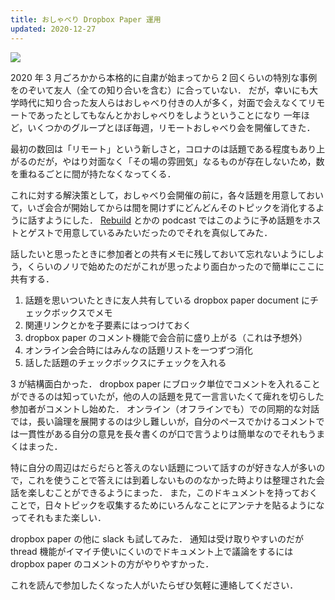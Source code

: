 ```yaml
---
title: おしゃべり Dropbox Paper 運用
updated: 2020-12-27
---
```


![](https://lh3.googleusercontent.com/pw/ACtC-3fBwZI5ZCko5rd9Iufjcg5ygqRTee2wVghMkOgMuO0zwzdZ3F1gD4Sx9noxBvd12rmRSSo3r0PLFqblB5XkZCqMdyPWweEj04PW4yWA2yCHZrkvh8OoGl2pJpJozu5gOQPqwXa0IKJXGbvNt5fEu2vAFg=w1928-h578-no?authuser=0)

2020 年 3 月ごろかから本格的に自粛が始まってから 2 回くらいの特別な事例をのぞいて友人（全ての知り合いを含む）に合っていない．
だが，幸いにも大学時代に知り合った友人らはおしゃべり付きの人が多く，対面で会えなくてリモートであったとしてもなんとかおしゃべりをしようということになり
一年ほど，いくつかのグループとほぼ毎週，リモートおしゃべり会を開催してきた．

最初の数回は「リモート」という新しさと，コロナのは話題である程度もあり上がるのだが，やはり対面なく「その場の雰囲気」なるものが存在しないため，数を重ねるごとに間が持たなくなってくる．

これに対する解決策として，おしゃべり会開催の前に，各々話題を用意しておいて，いざ会合が開始してからは間を開けずにどんどんそのトピックを消化するように話すようにした．
[Rebuild](https://rebuild.fm/) とかの podcast ではこのように予め話題をホストとゲストで用意しているみたいだったのでそれを真似してみた．

話したいと思ったときに参加者との共有メモに残しておいて忘れないようにしよう，くらいのノリで始めたのだがこれが思ったより面白かったので簡単にここに共有する．

1. 話題を思いついたときに友人共有している dropbox paper document にチェックボックスでメモ
2. 関連リンクとかを子要素にはっつけておく
3. dropbox paper のコメント機能で会合前に盛り上がる（これは予想外）
4. オンライン会合時にはみんなの話題リストを一つずつ消化
5. 話した話題のチェックボックスにチェックを入れる

3 が結構面白かった．
dropbox paper にブロック単位でコメントを入れることができるのは知っていたが，他の人の話題を見て一言言いたくて痺れを切らした参加者がコメントし始めた．
オンライン（オフラインでも）での同期的な対話では，長い論理を展開するのは少し難しいが，自分のペースでかけるコメントでは一貫性がある自分の意見を長々書くのが口で言うよりは簡単なのでそれもうまくはまった．

特に自分の周辺はだらだらと答えのない話題について話すのが好きな人が多いので，これを使うことで答えには到着しないもののなかった時よりは整理された会話を楽しむことができるようにまった．
また，このドキュメントを持っておくことで，日々トピックを収集するためにいろんなことにアンテナを貼るようになってそれもまた楽しい．

dropbox paper の他に slack も試してみた．
通知は受け取りやすいのだが thread 機能がイマイチ使いにくいのでドキュメント上で議論をするには dropbox paper のコメントの方がやりやすかった．

これを読んで参加したくなった人がいたらぜひ気軽に連絡してください．
